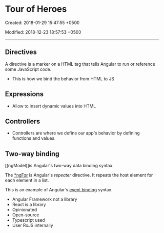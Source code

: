 # Tour of Heroes

Created: 2018-01-29 15:47:55 +0500

Modified: 2018-12-23 18:57:53 +0500

---

## Directives

A directive is a marker on a HTML tag that tells Angular to run or reference some JavaScript code.

- This is how we bind the behavior from HTML to JS

## Expressions

- Allow to insert dynamic values into HTML

## Controllers

- Controllers are where we define our app's behavior by defining functions and values.

## Two-way binding

[(ngModel)]is Angular's two-way data binding syntax.

The [*ngFor](https://angular.io/guide/template-syntax#ngFor) is Angular's *repeater* directive. It repeats the host element for each element in a list.

This is an example of Angular's [event binding](https://angular.io/guide/template-syntax#event-binding) syntax.

- Angular Framework not a library
- React is a library
- Opinionated
- Open-source
- Typescript used
- User RxJS internally
